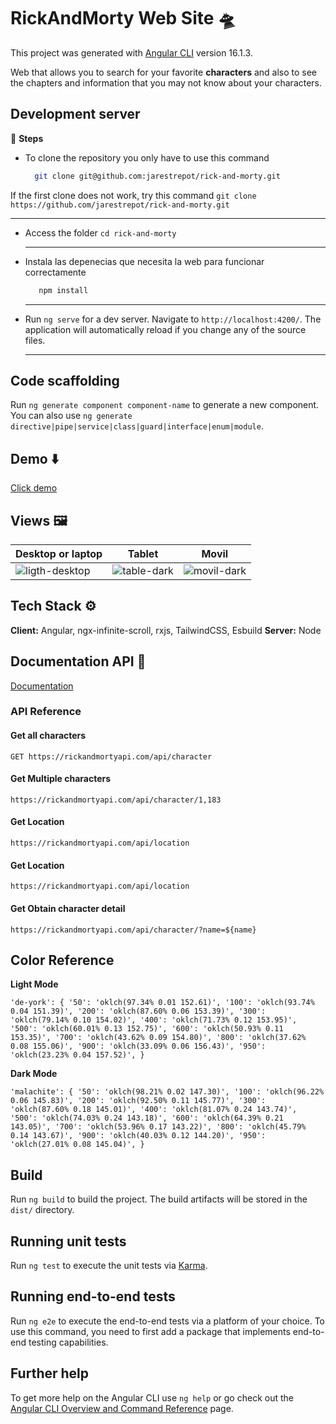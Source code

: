 # RickAndMorty Web Site 🛸

This project was generated with [Angular CLI](https://github.com/angular/angular-cli) version 16.1.3.

Web that allows you to search for your favorite **characters** and also to see the chapters and information that you may not know about your characters.

## Development server
👣 **Steps**
  - To clone the repository you only have to use this command
    ```bash
      git clone git@github.com:jarestrepot/rick-and-morty.git
    ```
   If the first clone does not work, try this command `git clone https://github.com/jarestrepot/rick-and-morty.git` <hr>
  - Access the folder `cd rick-and-morty` <hr>
  - Instala las depenecias que necesita la web para funcionar correctamente
     ```bash
        npm install
     ```
    <hr>
  - Run `ng serve` for a dev server. Navigate to `http://localhost:4200/`. The application will automatically reload if you change any of the source files.<hr>

## Code scaffolding
Run `ng generate component component-name` to generate a new component. You can also use `ng generate directive|pipe|service|class|guard|interface|enum|module`.

## Demo ⬇️

<a href="https://readme.so/es/editor">Click demo</a>


## Views 🖼️
| Desktop or laptop | Tablet | Movil |
|----------|----------|----------|
|  ![ligth-desktop](https://github.com/jarestrepot/rick-and-morty/assets/102868557/e2981af2-a9b4-429b-8d51-a1e9cc01aaa1)  | ![table-dark](https://github.com/jarestrepot/rick-and-morty/assets/102868557/b980249b-62bf-4424-b73f-d577b23ae3bf)  | ![movil-dark](https://github.com/jarestrepot/rick-and-morty/assets/102868557/ff5a4d50-4027-4458-b357-c2cb109d9a09)   |


## Tech Stack ⚙️

**Client:** Angular, ngx-infinite-scroll, rxjs, TailwindCSS, Esbuild
**Server:** Node


## Documentation API 🚀

[Documentation](https://rickandmortyapi.com)

### API Reference
#### Get all characters

`
  GET https://rickandmortyapi.com/api/character
`

#### Get Multiple characters 

`
  https://rickandmortyapi.com/api/character/1,183
`

#### Get Location 

`
  https://rickandmortyapi.com/api/location
`

#### Get Location 

`
  https://rickandmortyapi.com/api/location
`

#### Get Obtain character detail

`
  https://rickandmortyapi.com/api/character/?name=${name}
`
## Color Reference


**Light Mode**

`
  'de-york': {
          '50': 'oklch(97.34% 0.01 152.61)',
          '100': 'oklch(93.74% 0.04 151.39)',
          '200': 'oklch(87.60% 0.06 153.39)',
          '300': 'oklch(79.14% 0.10 154.02)',
          '400': 'oklch(71.73% 0.12 153.95)',
          '500': 'oklch(60.01% 0.13 152.75)',
          '600': 'oklch(50.93% 0.11 153.35)',
          '700': 'oklch(43.62% 0.09 154.80)',
          '800': 'oklch(37.62% 0.08 155.06)',
          '900': 'oklch(33.09% 0.06 156.43)',
          '950': 'oklch(23.23% 0.04 157.52)',
        }
`

**Dark Mode**

`
  'malachite': {
          '50': 'oklch(98.21% 0.02 147.30)',
          '100': 'oklch(96.22% 0.06 145.83)',
          '200': 'oklch(92.50% 0.11 145.77)',
          '300': 'oklch(87.60% 0.18 145.01)',
          '400': 'oklch(81.07% 0.24 143.74)',
          '500': 'oklch(74.03% 0.24 143.18)',
          '600': 'oklch(64.39% 0.21 143.05)',
          '700': 'oklch(53.96% 0.17 143.22)',
          '800': 'oklch(45.79% 0.14 143.67)',
          '900': 'oklch(40.03% 0.12 144.20)',
          '950': 'oklch(27.01% 0.08 145.04)',
        }
`

## Build

Run `ng build` to build the project. The build artifacts will be stored in the `dist/` directory.

## Running unit tests
Run `ng test` to execute the unit tests via [Karma](https://karma-runner.github.io).

## Running end-to-end tests
Run `ng e2e` to execute the end-to-end tests via a platform of your choice. To use this command, you need to first add a package that implements end-to-end testing capabilities.

## Further help
To get more help on the Angular CLI use `ng help` or go check out the [Angular CLI Overview and Command Reference](https://angular.io/cli) page.
